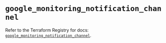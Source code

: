 # `google_monitoring_notification_channel`

Refer to the Terraform Registry for docs: [`google_monitoring_notification_channel`](https://registry.terraform.io/providers/hashicorp/google/6.34.0/docs/resources/monitoring_notification_channel).
